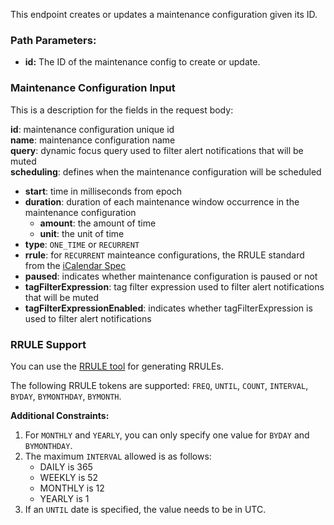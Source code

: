 This endpoint creates or updates a maintenance configuration given its ID.

### Path Parameters:

- **id:** The ID of the maintenance config to create or update.

### Maintenance Configuration Input
This is a description for the fields in the request body:

**id**: maintenance configuration unique id  
**name**: maintenance configuration name  
**query**: dynamic focus query used to filter alert notifications that will be muted  
**scheduling**: defines when the maintenance configuration will be scheduled
- **start**: time in milliseconds from epoch
- **duration**: duration of each maintenance window occurrence in the maintenance configuration
    - **amount**: the amount of time
    - **unit**: the unit of time
- **type**: `ONE_TIME` or `RECURRENT`
- **rrule**:  for `RECURRENT` mainteance configurations, the RRULE standard from the [iCalendar Spec](https://datatracker.ietf.org/doc/html/rfc5545)
- **paused**: indicates whether maintenance configuration is paused or not
- **tagFilterExpression**: tag filter expression used to filter alert notifications that will be muted  
- **tagFilterExpressionEnabled**: indicates whether tagFilterExpression is used to filter alert notifications


### **RRULE Support**
You can use the [RRULE tool](https://icalendar.org/rrule-tool.html) for generating RRULEs.


The following RRULE tokens are supported: `FREQ`, `UNTIL`, `COUNT`, `INTERVAL`, `BYDAY`, `BYMONTHDAY`, `BYMONTH`.

**Additional Constraints:**

1. For `MONTHLY` and `YEARLY`, you can only specify one value for `BYDAY` and `BYMONTHDAY`.  
2. The maximum `INTERVAL` allowed is as follows:  
    - DAILY is 365
    - WEEKLY is 52
    - MONTHLY is 12
    - YEARLY is 1
3. If an `UNTIL` date is specified, the value needs to be in UTC.